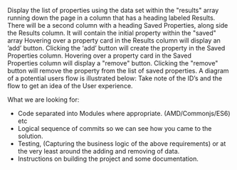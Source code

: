Display the list of properties using the data set within the "results" array running down the page in a column that has a heading labeled Results.
There will be a second column with a heading Saved Properties, along side the Results column. It will contain the initial property within the
"saved" array
Hovering over a property card in the Results column will display an ’add’ button. Clicking the ‘add’ button will create the property in the Saved
Properties column. Hovering over a property card in the Saved Properties column will display a "remove" button. Clicking the "remove" button
will remove the property from the list of saved properties.
A diagram of a potential users flow is illustrated below: Take note of the ID’s and the flow to get an idea of the User experience.

What we are looking for:
- Code separated into Modules where appropriate. (AMD/Commonjs/ES6) etc
- Logical sequence of commits so we can see how you came to the solution.
- Testing, (Capturing the business logic of the above requirements) or at the very least around the adding and removing of data.
- Instructions on building the project and some documentation.